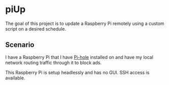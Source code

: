 # piUp
The goal of this project is to update a Raspberry Pi remotely using a custom script on a desired schedule.

## Scenario
I have a Raspberry Pi that I have [Pi-hole](https://pi-hole.net/) installed on and have my local network routing traffic through it to block ads.

This Raspberry Pi is setup headlessly and has no GUI. SSH access is available.